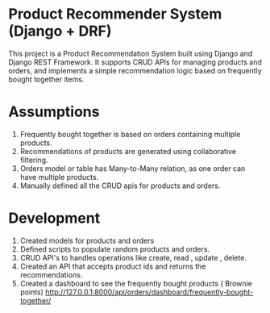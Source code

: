 # Product Recommender System (Django + DRF)
This project is a Product Recommendation System built using Django and Django REST Framework. It supports CRUD APIs for managing products and orders, and implements a simple recommendation logic based on frequently bought together items.

# Assumptions 
1. Frequently bought together is based on orders containing multiple products.
2. Recommendations of products are generated using collaborative filtering.
3. Orders model or table has Many-to-Many relation, as one order can have multiple products.
4. Manually defined all the CRUD apis for products and orders.

# Development
1. Created models for products and orders
2. Defined scripts to populate random products and orders.
3. CRUD API's to handles operations like create, read , update , delete.
4. Created an API that accepts product ids and returns the recommendations.
5. Created a dashboard to see the frequently bought products ( Brownie points)
http://127.0.0.1:8000/api/orders/dashboard/frequently-bought-together/



